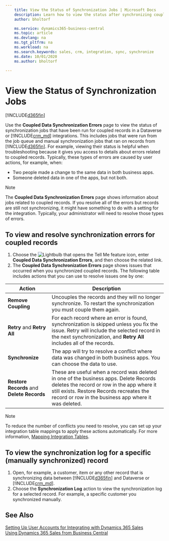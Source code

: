 ```yaml
---
    title: View the Status of Synchronization Jobs | Microsoft Docs
    description: Learn how to view the status after synchronizing coupled records.
    author: bholtorf

    ms.service: dynamics365-business-central
    ms.topic: article
    ms.devlang: na
    ms.tgt_pltfrm: na
    ms.workload: na
    ms.search.keywords: sales, crm, integration, sync, synchronize
    ms.date: 10/01/2020
    ms.author: bholtorf

---
```


# View the Status of Synchronization Jobs
[!INCLUDE[d365fin](includes/cc_data_platform_banner.md)]

Use the **Coupled Data Synchronization Errors** page to view the status of synchronization jobs that have been run for coupled records in a Dataverse or [!INCLUDE[crm_md](includes/crm_md.md)] integrations. This includes jobs that were run from the job queue and manual synchronization jobs that ran on records from [!INCLUDE[d365fin](includes/d365fin_md.md)]. For example, viewing their status is helpful when troubleshooting because it gives you access to details about errors related to coupled records. Typically, these types of errors are caused by user actions, for example, when:  

* Two people made a change to the same data in both business apps.
* Someone deleted data in one of the apps, but not both.

> [!Note]
> The **Coupled Data Synchronization Errors** page shows information about jobs related to coupled records. If you resolve all of the errors but records are still not synchronizing, it might have something to do with a setting for the integration. Typically, your administrator will need to resolve those types of errors.   

<!--

> [!VIDEO https://go.microsoft.com/fwlink/?linkid=2098171]

-->

## To view and resolve synchronization errors for coupled records
1. Choose the ![Lightbulb that opens the Tell Me feature](media/ui-search/search_small.png "Tell me what you want to do") icon, enter **Coupled Data Synchronization Errors**, and then choose the related link.
2. The **Coupled Data Synchronization Errors** page shows issues that occurred when you synchronized coupled records. The following table includes actions that you can use to resolve issues one by one:

|Action|Description|
|----|----|
|**Remove Coupling**|Uncouples the records and they will no longer synchronize. To restart the synchronization you must couple them again. |
|**Retry** and **Retry All**|For each record where an error is found, synchronization is skipped unless you fix the issue. Retry will include the selected record in the next synchronization, and **Retry All** includes all of the records.|
|**Synchronize**|The app will try to resolve a conflict where data was changed in both business apps. You can choose the data to use.|
|**Restore Records** and **Delete Records**|These are useful when a record was deleted in one of the business apps. Delete Records deletes the record or row in the app where it still exists. Restore Records recreates the record or row in the business app where it was deleted.|

> [!NOTE]
> To reduce the number of conflicts you need to resolve, you can set up your integration table mappings to apply these actions automatically. For more information, [Mapping Integration Tables](admin-how-to-modify-table-mappings-for-synchronization.md#mapping-integration-tables).

## To view the synchronization log for a specific (manually synchronized) record
1. Open, for example, a customer, item or any other record that is synchronizing data between [!INCLUDE[d365fin](includes/d365fin_md.md)] and Dataverse or [!INCLUDE[crm_md](includes/crm_md.md)].
2. Choose the **Synchronization Log** action to view the synchronization log for a selected record. For example, a specific customer you synchronized manually.

## See Also  
[Setting Up User Accounts for Integrating with Dynamics 365 Sales](admin-setting-up-integration-with-dynamics-sales.md)  
[Using Dynamics 365 Sales from Business Central](marketing-integrate-dynamicscrm.md)
